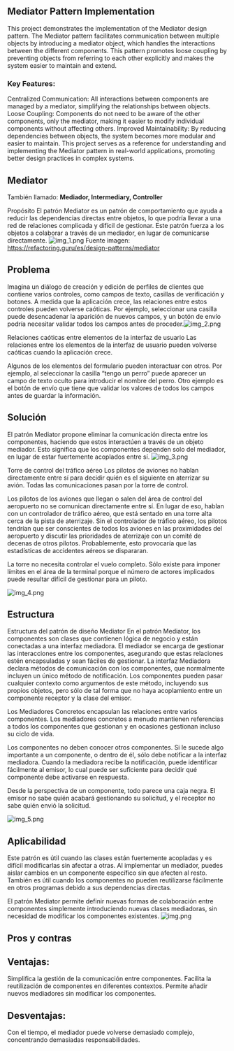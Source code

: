 ## Mediator Pattern Implementation

This project demonstrates the implementation of the Mediator design pattern. The Mediator pattern facilitates communication between multiple objects by introducing a mediator object, which handles the interactions between the different components. This pattern promotes loose coupling by preventing objects from referring to each other explicitly and makes the system easier to maintain and extend.

### Key Features:

Centralized Communication: All interactions between components are managed by a mediator, simplifying the relationships between objects.
Loose Coupling: Components do not need to be aware of the other components, only the mediator, making it easier to modify individual components without affecting others.
Improved Maintainability: By reducing dependencies between objects, the system becomes more modular and easier to maintain.
This project serves as a reference for understanding and implementing the Mediator pattern in real-world applications, promoting better design practices in complex systems.

## Mediator

También llamado: **Mediador, Intermediary, Controller**

Propósito
El patrón Mediator es un patrón de comportamiento que ayuda a reducir las dependencias directas entre objetos, lo que podría llevar a una red de relaciones complicada y difícil de gestionar. Este patrón fuerza a los objetos a colaborar a través de un mediador, en lugar de comunicarse directamente.
![img_1.png](img_1.png)
Fuente imagen: https://refactoring.guru/es/design-patterns/mediator

## Problema

Imagina un diálogo de creación y edición de perfiles de clientes que contiene varios controles, como campos de texto, casillas de verificación y botones. A medida que la aplicación crece, las relaciones entre estos controles pueden volverse caóticas. Por ejemplo, seleccionar una casilla puede desencadenar la aparición de nuevos campos, y un botón de envío podría necesitar validar todos los campos antes de proceder.![img_2.png](img_2.png)

Relaciones caóticas entre elementos de la interfaz de usuario
Las relaciones entre los elementos de la interfaz de usuario pueden volverse caóticas cuando la aplicación crece.

Algunos de los elementos del formulario pueden interactuar con otros. Por ejemplo, al seleccionar la casilla “tengo un perro” puede aparecer un campo de texto oculto para introducir el nombre del perro. Otro ejemplo es el botón de envío que tiene que validar los valores de todos los campos antes de guardar la información.

## Solución

El patrón Mediator propone eliminar la comunicación directa entre los componentes, haciendo que estos interactúen a través de un objeto mediador. Esto significa que los componentes dependen solo del mediador, en lugar de estar fuertemente acoplados entre sí.
![img_3.png](img_3.png)

Torre de control del tráfico aéreo
Los pilotos de aviones no hablan directamente entre sí para decidir quién es el siguiente en aterrizar su avión. Todas las comunicaciones pasan por la torre de control.

Los pilotos de los aviones que llegan o salen del área de control del aeropuerto no se comunican directamente entre sí. En lugar de eso, hablan con un controlador de tráfico aéreo, que está sentado en una torre alta cerca de la pista de aterrizaje. Sin el controlador de tráfico aéreo, los pilotos tendrían que ser conscientes de todos los aviones en las proximidades del aeropuerto y discutir las prioridades de aterrizaje con un comité de decenas de otros pilotos. Probablemente, esto provocaría que las estadísticas de accidentes aéreos se dispararan.

La torre no necesita controlar el vuelo completo. Sólo existe para imponer límites en el área de la terminal porque el número de actores implicados puede resultar difícil de gestionar para un piloto.

![img_4.png](img_4.png)

## Estructura

Estructura del patrón de diseño Mediator
En el patrón Mediator, los componentes son clases que contienen lógica de negocio y están conectadas a una interfaz mediadora. El mediador se encarga de gestionar las interacciones entre los componentes, asegurando que estas relaciones estén encapsuladas y sean fáciles de gestionar.
La interfaz Mediadora declara métodos de comunicación con los componentes, que normalmente incluyen un único método de notificación. Los componentes pueden pasar cualquier contexto como argumentos de este método, incluyendo sus propios objetos, pero sólo de tal forma que no haya acoplamiento entre un componente receptor y la clase del emisor.

Los Mediadores Concretos encapsulan las relaciones entre varios componentes. Los mediadores concretos a menudo mantienen referencias a todos los componentes que gestionan y en ocasiones gestionan incluso su ciclo de vida.

Los componentes no deben conocer otros componentes. Si le sucede algo importante a un componente, o dentro de él, sólo debe notificar a la interfaz mediadora. Cuando la mediadora recibe la notificación, puede identificar fácilmente al emisor, lo cual puede ser suficiente para decidir qué componente debe activarse en respuesta.

Desde la perspectiva de un componente, todo parece una caja negra. El emisor no sabe quién acabará gestionando su solicitud, y el receptor no sabe quién envió la solicitud.

![img_5.png](img_5.png)

## Aplicabilidad

Este patrón es útil cuando las clases están fuertemente acopladas y es difícil modificarlas sin afectar a otras. Al implementar un mediador, puedes aislar cambios en un componente específico sin que afecten al resto. También es útil cuando los componentes no pueden reutilizarse fácilmente en otros programas debido a sus dependencias directas.

El patrón Mediator permite definir nuevas formas de colaboración entre componentes simplemente introduciendo nuevas clases mediadoras, sin necesidad de modificar los componentes existentes.
![img.png](img.png)

## Pros y contras

## Ventajas:

Simplifica la gestión de la comunicación entre componentes.
Facilita la reutilización de componentes en diferentes contextos.
Permite añadir nuevos mediadores sin modificar los componentes.

## Desventajas:

Con el tiempo, el mediador puede volverse demasiado complejo, concentrando demasiadas responsabilidades.
